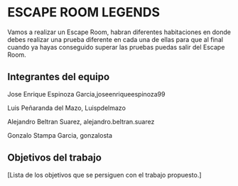 # ESCAPE ROOM LEGENDS

Vamos a realizar un Escape Room, habran diferentes habitaciones en donde debes realizar una prueba diferente en cada una de ellas para que al final cuando ya hayas conseguido superar las pruebas puedas salir del Escape Room. 

## Integrantes del equipo

Jose Enrique Espinoza Garcia,joseenriqueespinoza99

Luis Peñaranda del Mazo, Luispdelmazo

Alejandro Beltran Suarez, alejandro.beltran.suarez

Gonzalo Stampa Garcia, gonzalosta

## Objetivos del trabajo

[Lista de los objetivos que se persiguen con el trabajo propuesto.]
